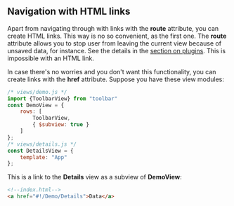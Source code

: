 ## Navigation with HTML links

Apart from navigating through with links with the **route** attribute, you can create HTML links. This way is no so convenient, as the first one. The **route** attribute allows you to stop user from leaving the current view because of unsaved data, for instance. See the details in the [section on plugins](/). This is impossible with an HTML link.

In case there's no worries and you don't want this functionality, you can create links with the **href** attribute. Suppose you have these view modules:

~~~js
/* views/demo.js */
import {ToolbarView} from "toolbar"
const DemoView = {
    rows: [
        ToolbarView,
        { $subview: true }
    ]
};
/* views/details.js */
const DetailsView = {
    template: "App"
};
~~~

This is a link to the **Details** view as a subview of **DemoView**:

~~~html
<!--index.html-->
<a href="#!/Demo/Details">Data</a>
~~~